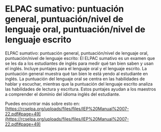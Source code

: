 # ELPAC sumativo: puntuación general, puntuación/nivel de lenguaje oral, puntuación/nivel de lenguaje escrito
ELPAC sumativo: puntuación general, puntuación/nivel de lenguaje oral, puntuación/nivel de lenguaje escrito: El ELPAC sumativo es un examen que se les da a los estudiantes de inglés para medir qué tan bien saben y usan el inglés. Incluye puntajes para el lenguaje oral y el lenguaje escrito. La puntuación general muestra qué tan bien le está yendo al estudiante en inglés. La puntuación del lenguaje oral se centra en las habilidades de hablar y escuchar, mientras que la puntuación del lenguaje escrito analiza las habilidades de lectura y escritura. Estos puntajes ayudan a los maestros a comprender el dominio del idioma inglés del estudiante.

Puedes encontrar más sobre esto en: [https://rcselpa.org/uploads/files/files/IEP%20Manual%2007-22.pdf#page=49](https://rcselpa.org/uploads/files/files/IEP%20Manual%2007-22.pdf#page=49)
